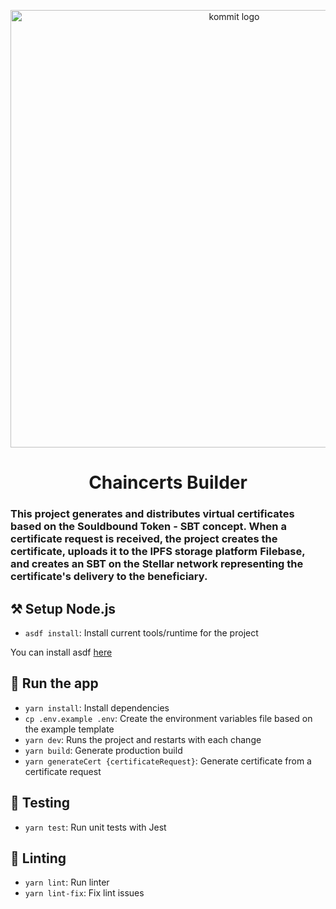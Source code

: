<p align="center">
  <a href="https://kommit.co">
    <img src="https://user-images.githubusercontent.com/84339390/219978514-ed0cc873-a9d5-4007-922d-ba6ead5c9206.png" width="700px" alt="kommit logo"/>
  </a>
</p>

<h1 align="center">
  Chaincerts Builder
</h1>

### This project generates and distributes virtual certificates based on the Souldbound Token - SBT concept. When a certificate request is received, the project creates the certificate, uploads it to the IPFS storage platform Filebase, and creates an SBT on the Stellar network representing the certificate's delivery to the beneficiary.

## ⚒️ Setup Node.js

- `asdf install`: Install current tools/runtime for the project

You can install asdf [here](https://asdf-vm.com/guide/getting-started.html)


## 🚀 Run the app

- `yarn install`: Install dependencies
- `cp .env.example .env`: Create the environment variables file based on the example template
- `yarn dev`: Runs the project and restarts with each change
- `yarn build`: Generate production build
- `yarn generateCert {certificateRequest}`: Generate certificate from a certificate request

## 🧪 Testing

- `yarn test`: Run unit tests with Jest

## 🔦 Linting

- `yarn lint`: Run linter
- `yarn lint-fix`: Fix lint issues
